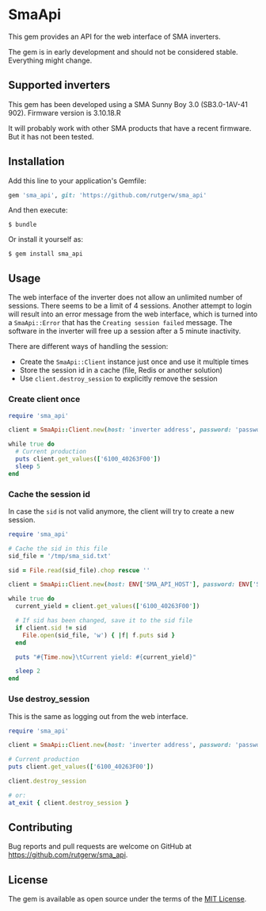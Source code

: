 # SmaApi

This gem provides an API for the web interface of SMA inverters.

The gem is in early development and should not be considered stable. Everything might change.

## Supported inverters

This gem has been developed using a SMA Sunny Boy 3.0 (SB3.0-1AV-41 902).
Firmware version is 3.10.18.R

It will probably work with other SMA products that have a recent firmware. But
it has not been tested.

## Installation

Add this line to your application's Gemfile:

```ruby
gem 'sma_api', git: 'https://github.com/rutgerw/sma_api'
```

And then execute:

    $ bundle

Or install it yourself as:

    $ gem install sma_api

## Usage

The web interface of the inverter does not allow an unlimited number of sessions.
There seems to be a limit of 4 sessions. Another attempt to login will result into
an error message from the web interface, which is turned into a `SmaApi::Error`
that has the `Creating session failed` message. The software in the inverter will
free up a session after a 5 minute inactivity.

There are different ways of handling the session:
- Create the `SmaApi::Client` instance just once and use it multiple times
- Store the session id in a cache (file, Redis or another solution)
- Use `client.destroy_session` to explicitly remove the session

### Create client once

```ruby
require 'sma_api'

client = SmaApi::Client.new(host: 'inverter address', password: 'password')

while true do
  # Current production
  puts client.get_values(['6100_40263F00'])
  sleep 5
end
```

### Cache the session id

In case the `sid` is not valid anymore, the client will try to create a new session.

```ruby
require 'sma_api'

# Cache the sid in this file
sid_file = '/tmp/sma_sid.txt'

sid = File.read(sid_file).chop rescue ''

client = SmaApi::Client.new(host: ENV['SMA_API_HOST'], password: ENV['SMA_API_WEB_PASSWORD'], sid: sid)

while true do
  current_yield = client.get_values(['6100_40263F00'])

  # If sid has been changed, save it to the sid file
  if client.sid != sid
    File.open(sid_file, 'w') { |f| f.puts sid }
  end

  puts "#{Time.now}\tCurrent yield: #{current_yield}"

  sleep 2
end
```

### Use destroy_session

This is the same as logging out from the web interface.

```ruby
require 'sma_api'

client = SmaApi::Client.new(host: 'inverter address', password: 'password', sid: sid)

# Current production
puts client.get_values(['6100_40263F00'])

client.destroy_session

# or:
at_exit { client.destroy_session }
```

## Contributing

Bug reports and pull requests are welcome on GitHub at https://github.com/rutgerw/sma_api.

## License

The gem is available as open source under the terms of the [MIT License](https://opensource.org/licenses/MIT).
